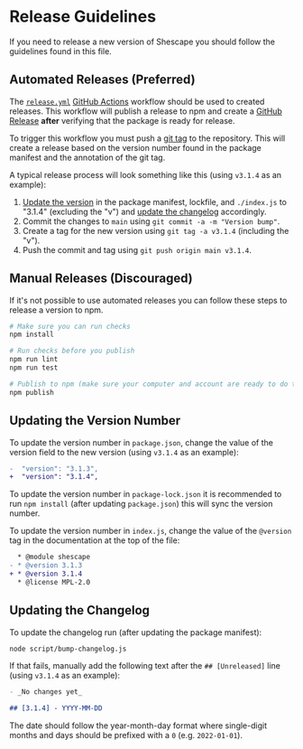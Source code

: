# Release Guidelines

If you need to release a new version of Shescape you should follow the
guidelines found in this file.

## Automated Releases (Preferred)

The [`release.yml`](./.github/workflows/release.yml) [GitHub Actions] workflow
should be used to created releases. This workflow will publish a release to npm
and create a [GitHub Release] **after** verifying that the package is ready for
release.

To trigger this workflow you must push a [git tag] to the repository. This will
create a release based on the version number found in the package manifest and
the annotation of the git tag.

A typical release process will look something like this (using `v3.1.4` as an
example):

1. [Update the version] in the package manifest, lockfile, and `./index.js` to
   "3.1.4" (excluding the "v") and [update the changelog] accordingly.
2. Commit the changes to `main` using `git commit -a -m "Version bump"`.
3. Create a tag for the new version using `git tag -a v3.1.4` (including the
   "v").
4. Push the commit and tag using `git push origin main v3.1.4`.

## Manual Releases (Discouraged)

If it's not possible to use automated releases you can follow these steps to
release a version to npm.

```sh
# Make sure you can run checks
npm install

# Run checks before you publish
npm run lint
npm run test

# Publish to npm (make sure your computer and account are ready to do this)
npm publish
```

## Updating the Version Number

To update the version number in `package.json`, change the value of the version
field to the new version (using `v3.1.4` as an example):

```diff
-  "version": "3.1.3",
+  "version": "3.1.4",
```

To update the version number in `package-lock.json` it is recommended to run
`npm install` (after updating `package.json`) this will sync the version number.

To update the version number in `index.js`, change the value of the `@version`
tag in the documentation at the top of the file:

```diff
  * @module shescape
- * @version 3.1.3
+ * @version 3.1.4
  * @license MPL-2.0
```

## Updating the Changelog

To update the changelog run (after updating the package manifest):

```sh
node script/bump-changelog.js
```

If that fails, manually add the following text after the `## [Unreleased]` line
(using `v3.1.4` as an example):

```md
- _No changes yet_

## [3.1.4] - YYYY-MM-DD
```

The date should follow the year-month-day format where single-digit months and
days should be prefixed with a `0` (e.g. `2022-01-01`).

[git tag]: https://git-scm.com/book/en/v2/Git-Basics-Tagging
[github actions]: https://github.com/features/actions
[github release]: https://docs.github.com/en/repositories/releasing-projects-on-github/managing-releases-in-a-repository
[update the changelog]: #updating-the-changelog
[update the version]: #updating-the-version-number
